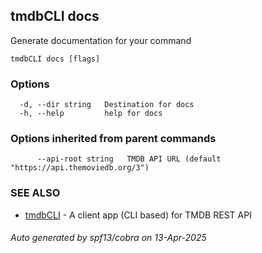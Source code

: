 ## tmdbCLI docs

Generate documentation for your command

```
tmdbCLI docs [flags]
```

### Options

```
  -d, --dir string   Destination for docs
  -h, --help         help for docs
```

### Options inherited from parent commands

```
      --api-root string   TMDB API URL (default "https://api.themoviedb.org/3")
```

### SEE ALSO

* [tmdbCLI](tmdbCLI.md)	 - A client app (CLI based) for TMDB REST API

###### Auto generated by spf13/cobra on 13-Apr-2025
